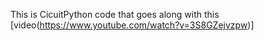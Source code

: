 This is CicuitPython code that goes along with this [video(https://www.youtube.com/watch?v=3S8GZejvzpw)]